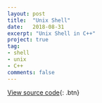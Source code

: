 ```yaml
---
layout: post
title:  "Unix Shell"
date:   2018-08-31
excerpt: "Unix Shell in C++"
project: true
tag:
- shell
- unix
- C++
comments: false
---
```

[View source code](https://github.com/ihyeung/ihyeung.github.io/tree/master/unix-shell-cpp){: .btn}
